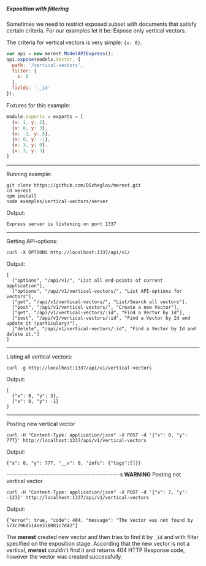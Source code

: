 ##### Exposition with filtering

Sometimes we need to restrict exposed subset with documents that satisfy certain
criteria. For our examples let it be: Expose only vertical vectors.

The criteria for vertical vectors is very simple: `{x: 0}`.

```javascript
var api = new merest.ModelAPIExpress();
api.expose(models.Vector, {
  path: '/vertical-vectors',
  filter: {
    x: 0
  },
  fields: '-_id'
});
```
Fixtures for this example:
```javascript
module.exports = exports = [
  {x: 1, y: 2},
  {x: 0, y: 3},
  {x: -1, y: 5},
  {x: 0, y: -1},
  {x: 3, y: 0},
  {x: 3, y: 3}
]
```
----------------------------------------------
Running example:
```shell
git clone https://github.com/DScheglov/merest.git
cd merest
npm install
node examples/vertical-vectors/server
```
Output:
```shell
Express server is listening on port 1337
```

----------------------------------------------
Getting API-options:
```shell
curl -X OPTIONS http://localhost:1337/api/v1/
```
Output:
```shell
[
  ["options", "/api/v1/", "List all end-points of current application"],
  ["options", "/api/v1/vertical-vectors/", "List API-options for vectors"],
  ["get", "/api/v1/vertical-vectors/", "List/Search all vectors"],
  ["post", "/api/v1/vertical-vectors/", "Create a new Vector"],
  ["get", "/api/v1/vertical-vectors/:id", "Find a Vector by Id"],
  ["post", "/api/v1/vertical-vectors/:id", "Find a Vector by Id and update it (particulary)"],
  ["delete", "/api/v1/vertical-vectors/:id", "Find a Vector by Id and delete it."]
]
```

----------------------------------------------
Listing all vertical vectors:
```shell
сurl -g http://localhost:1337/api/v1/vertical-vectors
```
Output:
```shell
[
  {"x": 0, "y": 3},
  {"x": 0, "y": -1}
]
```

----------------------------------------------
Posting new vertical vector
```shell
curl -H "Content-Type: application/json" -X POST -d '{"x": 0, "y": 777}' http://localhost:1337/api/v1/vertical-vectors
```
Output:
```shell
{"x": 0, "y": 777, "__v": 0, "info": {"tags":[]}}
```

----------------------------------------------s
**WARNING** Posting not vertical vector
```shell
curl -H "Content-Type: application/json" -X POST -d '{"x": 7, "y": -123}' http://localhost:1337/api/v1/vertical-vectors
```
Output:
```shell
{"error": true, "code": 404, "message": "The Vector was not found by 573c796d514ee310081c7d42"}
```

The **merest** created new vector and then tries to find it by `_id` and with filter specified
on the exposition stage. According that the new vector is not a vertical, **merest** couldn't
find it and returns 404 HTTP Response code, however the vector was created successfully.
